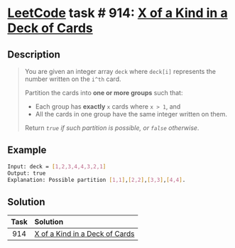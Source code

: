 # [LeetCode][leetcode] task # 914: [X of a Kind in a Deck of Cards][task]

Description
-----------

> You are given an integer array `deck` where `deck[i]` represents the number written on the `i^th` card.
> 
> Partition the cards into **one or more groups** such that:
> * Each group has **exactly** `x` cards where `x > 1`, and
> * All the cards in one group have the same integer written on them.
>
> Return _`true` if such partition is possible, or `false` otherwise_.

Example
-------

```sh
Input: deck = [1,2,3,4,4,3,2,1]
Output: true
Explanation: Possible partition [1,1],[2,2],[3,3],[4,4].
```

Solution
--------

| Task | Solution                                   |
|:----:|:-------------------------------------------|
| 914  | [X of a Kind in a Deck of Cards][solution] |


[leetcode]: <http://leetcode.com/>
[task]: <https://leetcode.com/problems/x-of-a-kind-in-a-deck-of-cards/>
[solution]: <https://github.com/wellaxis/praxis-leetcode/blob/main/src/main/java/com/witalis/praxis/leetcode/task/h10/p914/option/Practice.java>

